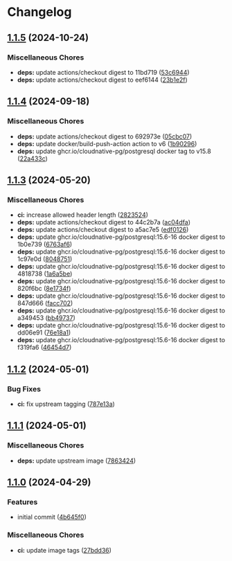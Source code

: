 # Changelog

## [1.1.5](https://github.com/muhlba91/postgresql-pgvecto-container/compare/v1.1.4...v1.1.5) (2024-10-24)


### Miscellaneous Chores

* **deps:** update actions/checkout digest to 11bd719 ([53c6944](https://github.com/muhlba91/postgresql-pgvecto-container/commit/53c6944781bfbe45660d87933d60fa14ae8ccdaa))
* **deps:** update actions/checkout digest to eef6144 ([23b1e2f](https://github.com/muhlba91/postgresql-pgvecto-container/commit/23b1e2fd8d7fcdd4800b6db6f9885fbb6a7e9d01))

## [1.1.4](https://github.com/muhlba91/postgresql-pgvecto-container/compare/v1.1.3...v1.1.4) (2024-09-18)


### Miscellaneous Chores

* **deps:** update actions/checkout digest to 692973e ([05cbc07](https://github.com/muhlba91/postgresql-pgvecto-container/commit/05cbc07f5084fd326549acbf412c934f8688926e))
* **deps:** update docker/build-push-action action to v6 ([1b90296](https://github.com/muhlba91/postgresql-pgvecto-container/commit/1b90296f46e16b7d17ccd7c2ee2bedfe34474de8))
* **deps:** update ghcr.io/cloudnative-pg/postgresql docker tag to v15.8 ([22a433c](https://github.com/muhlba91/postgresql-pgvecto-container/commit/22a433c9dd805e1f0b347ac1abbc83a033838b50))

## [1.1.3](https://github.com/muhlba91/postgresql-pgvecto-container/compare/v1.1.2...v1.1.3) (2024-05-20)


### Miscellaneous Chores

* **ci:** increase allowed header length ([2823524](https://github.com/muhlba91/postgresql-pgvecto-container/commit/282352478ccebad7142da25150c6a32554aef0d6))
* **deps:** update actions/checkout digest to 44c2b7a ([ac04dfa](https://github.com/muhlba91/postgresql-pgvecto-container/commit/ac04dfa4a4a1f1c79f3df6bef8829b784add4437))
* **deps:** update actions/checkout digest to a5ac7e5 ([edf0126](https://github.com/muhlba91/postgresql-pgvecto-container/commit/edf0126064582f97d405cadc0b629b125e7fd9ac))
* **deps:** update ghcr.io/cloudnative-pg/postgresql:15.6-16 docker digest to 1b0e739 ([6763af6](https://github.com/muhlba91/postgresql-pgvecto-container/commit/6763af63e051b03b5d5487a0a7e11fed39a123e5))
* **deps:** update ghcr.io/cloudnative-pg/postgresql:15.6-16 docker digest to 1c97e0d ([8048751](https://github.com/muhlba91/postgresql-pgvecto-container/commit/80487515f27d21d21d238ad04c9a2cb656c9a08b))
* **deps:** update ghcr.io/cloudnative-pg/postgresql:15.6-16 docker digest to 4818738 ([1a6a5be](https://github.com/muhlba91/postgresql-pgvecto-container/commit/1a6a5bed0f9cda913e8c3ea85359f10ff8bcfd6e))
* **deps:** update ghcr.io/cloudnative-pg/postgresql:15.6-16 docker digest to 820f6bc ([8e1734f](https://github.com/muhlba91/postgresql-pgvecto-container/commit/8e1734f93eeba393da8869c4ba7a7c82f0797515))
* **deps:** update ghcr.io/cloudnative-pg/postgresql:15.6-16 docker digest to 847d666 ([facc702](https://github.com/muhlba91/postgresql-pgvecto-container/commit/facc7027647e79791ea5cfc612eab6b66da18026))
* **deps:** update ghcr.io/cloudnative-pg/postgresql:15.6-16 docker digest to a349453 ([bb49737](https://github.com/muhlba91/postgresql-pgvecto-container/commit/bb497379edaf6dc4e2e8b8725b5d9c43d972a4a5))
* **deps:** update ghcr.io/cloudnative-pg/postgresql:15.6-16 docker digest to dd06e91 ([76e18a1](https://github.com/muhlba91/postgresql-pgvecto-container/commit/76e18a1dc8abdf7487390d6e0149b994001dd4e6))
* **deps:** update ghcr.io/cloudnative-pg/postgresql:15.6-16 docker digest to f319fa6 ([46454d7](https://github.com/muhlba91/postgresql-pgvecto-container/commit/46454d7a882de7fc3a769de1a039889267914c1e))

## [1.1.2](https://github.com/muhlba91/postgresql-pgvecto-container/compare/v1.1.1...v1.1.2) (2024-05-01)


### Bug Fixes

* **ci:** fix upstream tagging ([787e13a](https://github.com/muhlba91/postgresql-pgvecto-container/commit/787e13a1d578eb2e8a11c9715e2462627186bacf))

## [1.1.1](https://github.com/muhlba91/postgresql-pgvecto-container/compare/v1.1.0...v1.1.1) (2024-05-01)


### Miscellaneous Chores

* **deps:** update upstream image ([7863424](https://github.com/muhlba91/postgresql-pgvecto-container/commit/7863424897eda18b0a3ad477529ba1e97f1ee82b))

## [1.1.0](https://github.com/muhlba91/postgresql-pgvecto-container/compare/v1.0.0...v1.1.0) (2024-04-29)


### Features

* initial commit ([4b645f0](https://github.com/muhlba91/postgresql-pgvecto-container/commit/4b645f087a06b5e5b8abd1747bf7f8b2f2b1e8df))


### Miscellaneous Chores

* **ci:** update image tags ([27bdd36](https://github.com/muhlba91/postgresql-pgvecto-container/commit/27bdd3683442006fb86ec13d3f8d9b36862d01c7))
